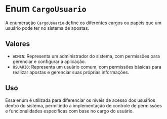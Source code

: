 # Enum `CargoUsuario`

A enumeração `CargoUsuario` define os diferentes cargos ou papéis que um usuário pode ter no sistema de apostas.

## Valores

- `ADMIN`: Representa um administrador do sistema, com permissões para gerenciar e configurar a aplicação.
- `USUARIO`: Representa um usuário comum, com permissões básicas para realizar apostas e gerenciar suas próprias informações.

## Uso

Essa enum é utilizada para diferenciar os níveis de acesso dos usuários dentro do sistema, permitindo a implementação de controle de permissões e funcionalidades específicas com base no cargo do usuário.
